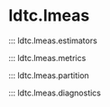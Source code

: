 # ldtc.lmeas

::: ldtc.lmeas.estimators

::: ldtc.lmeas.metrics

::: ldtc.lmeas.partition

::: ldtc.lmeas.diagnostics
